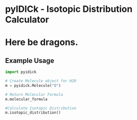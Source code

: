 # pyIDICk - Isotopic  Distribution Calculator

# Here be dragons.

## Example Usage

```python
import pyidick

# Create Molecule object for H2O
m = pyidick.Molecule("O")

# Return Molecular Formula
m.molecular_formula

#Calculate Isotopic Distribution
m.isotopic_distribution()
```